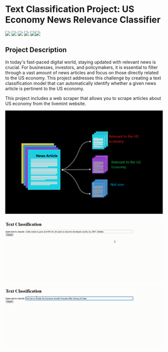 
# Text Classification Project: US Economy News Relevance Classifier

<img src=https://img.shields.io/badge/build%20with-python-yellow> <img src="https://img.shields.io/badge/HTML5-orange"> <img src="https://img.shields.io/badge/Beautiful_Soup-blueviolet"> <img src="https://img.shields.io/badge/using-flask-red?style=flat&colorB=007D8A"> <img src = https://img.shields.io/badge/domain-Natural_Language_Processing-red><img src = https://img.shields.io/badge/Machine_Learning-green>



## Project Description

In today's fast-paced digital world, staying updated with relevant news is crucial. For businesses, investors, and policymakers, it is essential to filter through a vast amount of news articles and focus on those directly related to the US economy. This project addresses this challenge by creating a text classification model that can automatically identify whether a given news article is pertinent to the US economy.



This project includes a web scraper that allows you to scrape articles about US economy from the livemint website.
 

![Alt Text](./text_classification_project.png)


![Alt Text](https://github.com/AbhishekChaudharii/Learning_nlp/blob/master/text_classification_project/text_classification_project_1.gif)


![Alt Text](https://github.com/AbhishekChaudharii/Learning_nlp/blob/master/text_classification_project/text_classification_project_2.gif)

